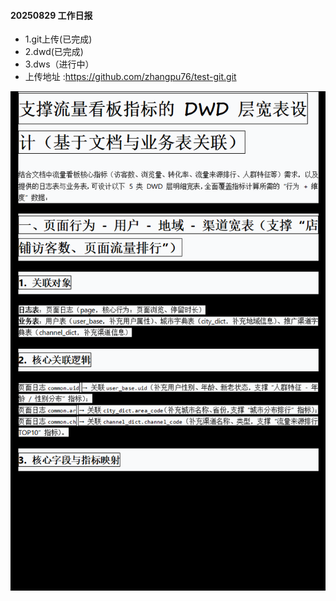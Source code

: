 #### 20250829 工作日报
* 1.git上传(已完成)
* 2.dwd(已完成)
* 3.dws（进行中）
* 上传地址 :https://github.com/zhangpu76/test-git.git



![img.png](img.png)
